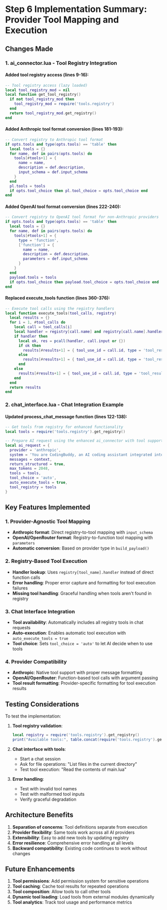 # Step 6 Implementation Summary: Provider Tool Mapping and Execution

## Changes Made

### 1. ai_connector.lua - Tool Registry Integration

#### Added tool registry access (lines 9-16):
```lua
-- Tool registry access (lazy loaded)
local tool_registry_mod = nil
local function get_tool_registry()
  if not tool_registry_mod then
    tool_registry_mod = require('tools.registry')
  end
  return tool_registry_mod.get_registry()
end
```

#### Added Anthropic tool format conversion (lines 181-193):
```lua
-- Convert registry to Anthropic tool format
if opts.tools and type(opts.tools) == 'table' then
  local tools = {}
  for name, def in pairs(opts.tools) do
    tools[#tools+1] = {
      name = name,
      description = def.description,
      input_schema = def.input_schema
    }
  end
  pl.tools = tools
  if opts.tool_choice then pl.tool_choice = opts.tool_choice end
end
```

#### Added OpenAI tool format conversion (lines 222-240):
```lua
-- Convert registry to OpenAI tool format for non-Anthropic providers
if opts.tools and type(opts.tools) == 'table' then
  local tools = {}
  for name, def in pairs(opts.tools) do
    tools[#tools+1] = {
      type = 'function',
      ['function'] = {
        name = name,
        description = def.description,
        parameters = def.input_schema
      }
    }
  end
  payload.tools = tools
  if opts.tool_choice then payload.tool_choice = opts.tool_choice end
end
```

#### Replaced execute_tools function (lines 360-376):
```lua
-- Execute tool calls using the registry handlers
local function execute_tools(tool_calls, registry)
  local results = {}
  for i = 1, #tool_calls do
    local call = tool_calls[i]
    local handler = registry[call.name] and registry[call.name].handler
    if handler then
      local ok, res = pcall(handler, call.input or {})
      if ok then
        results[#results+1] = { tool_use_id = call.id, type = 'tool_result', content = res }
      else
        results[#results+1] = { tool_use_id = call.id, type = 'tool_result', content = { error = tostring(res) }, is_error = true }
      end
    else
      results[#results+1] = { tool_use_id = call.id, type = 'tool_result', content = { error = 'tool not found: ' .. tostring(call.name) }, is_error = true }
    end
  end
  return results
end
```

### 2. chat_interface.lua - Chat Integration Example

#### Updated process_chat_message function (lines 122-138):
```lua
-- Get tools from registry for enhanced functionality
local tools = require('tools.registry').get_registry()

-- Prepare AI request using the enhanced ai_connector with tool support
local ai_request = {
  provider = 'anthropic',
  system = 'You are CodingBuddy, an AI coding assistant integrated into Geany.',
  messages = context,
  return_structured = true,
  max_tokens = 2048,
  tools = tools,
  tool_choice = 'auto',
  auto_execute_tools = true,
  tool_registry = tools
}
```

## Key Features Implemented

### 1. Provider-Agnostic Tool Mapping
- **Anthropic format**: Direct registry-to-tool mapping with `input_schema`
- **OpenAI/OpenRouter format**: Registry-to-function tool mapping with `parameters`
- **Automatic conversion**: Based on provider type in `build_payload()`

### 2. Registry-Based Tool Execution
- **Handler lookup**: Uses `registry[tool_name].handler` instead of direct function calls
- **Error handling**: Proper error capture and formatting for tool execution failures
- **Missing tool handling**: Graceful handling when tools aren't found in registry

### 3. Chat Interface Integration
- **Tool availability**: Automatically includes all registry tools in chat requests
- **Auto-execution**: Enables automatic tool execution with `auto_execute_tools = true`
- **Tool choice**: Sets `tool_choice = 'auto'` to let AI decide when to use tools

### 4. Provider Compatibility
- **Anthropic**: Native tool support with proper message formatting
- **OpenAI/OpenRouter**: Function-based tool calls with argument passing
- **Tool result formatting**: Provider-specific formatting for tool execution results

## Testing Considerations

To test the implementation:

1. **Tool registry validation**:
   ```lua
   local registry = require('tools.registry').get_registry()
   print("Available tools:", table.concat(require('tools.registry').get_tool_names(), ", "))
   ```

2. **Chat interface with tools**:
   - Start a chat session
   - Ask for file operations: "List files in the current directory"
   - Test tool execution: "Read the contents of main.lua"

3. **Error handling**:
   - Test with invalid tool names
   - Test with malformed tool inputs
   - Verify graceful degradation

## Architecture Benefits

1. **Separation of concerns**: Tool definitions separate from execution
2. **Provider flexibility**: Same tools work across all AI providers
3. **Extensibility**: Easy to add new tools by updating registry
4. **Error resilience**: Comprehensive error handling at all levels
5. **Backward compatibility**: Existing code continues to work without changes

## Future Enhancements

1. **Tool permissions**: Add permission system for sensitive operations
2. **Tool caching**: Cache tool results for repeated operations
3. **Tool composition**: Allow tools to call other tools
4. **Dynamic tool loading**: Load tools from external modules dynamically
5. **Tool analytics**: Track tool usage and performance metrics
